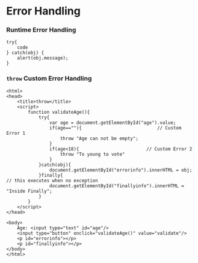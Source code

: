 # Error Handling

### Runtime Error Handling
    try{
        code
    } catch(obj) {
        alert(obj.message);
    }

### `throw` Custom Error Handling
    <html>
    <head>
    	<title>throw</title>
    	<script>
    		function validateAge(){
    			try{
    				var age = document.getElementById("age").value;
    				if(age==""){							// Custom Error 1
    					throw "Age can not be empty";
    				}
    				if(age<18){							// Custom Error 2
						throw "To young to vote"
    				}
    			}catch(obj){
    				document.getElementById("errorinfo").innerHTML = obj;
    			}finally{                                                                    // this executes when no exception
    				document.getElementById("finallyinfo").innerHTML = "Inside Finally";
    			}
    		}
    	</script>
    </head>
    
    <body>
    	Age: <input type="text" id="age"/>
    	<input type="button" onclick="validateAge()" value="validate"/>
    	<p id="errorinfo"></p>
    	<p id="finallyinfo"></p>
    </body>
    </html>
